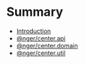 # Summary

* [Introduction](README.md)
* [@nger/center.api](@nger/center.api/readme.md)
* [@nger/center.domain](@nger/center.domain/readme.md)
* [@nger/center.util](@nger/center.util/readme.md)

